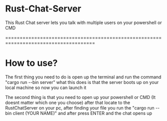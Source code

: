 # Rust-Chat-Server

This Rust Chat server lets you talk with multiple users on your powershell or CMD

=====================================================================================

 # How to use?

 The first thing you need to do is open up the terminal and run the command "cargo run --bin server" what this does is that the server boots up on your local machine so now you can launch it

 The second thing is that you need to open up your powershell or CMD (It doesnt matter which one you choose) after that locate to the RustChatServer on your pc, after finding your file 
 you run the "cargo run --bin client (YOUR NAME)" and after press ENTER and the chat opens up

 
